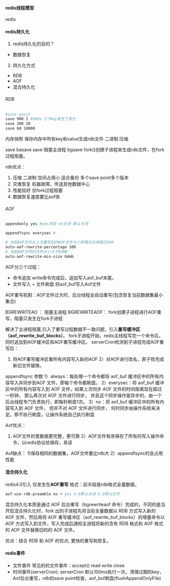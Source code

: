 #### redis线程模型
redis


#### redis持久化
1. redis持久化的目的？
- 数据恢复

2. 持久化方式
- RDB
- AOF
- 混合持久化

###### RDB

```sh
#save ponit
save 900 1 #900s 1个key发生了变化
save 300 20
save 60 10000
```
内存快照 保存内存中所有key和value生成rdb文件 二进制 压缩 

save basave
save 阻塞主进程
bgsave fork()创建子进程来生成rdb文件，在fork过程阻塞。

rdb优点：
1. 压缩 二进制 空间占用小 适合备份 多个save point多个版本
2. 灾难恢复 机器故障，传送其他数据中心
3. 性能较好 仅fork过程阻塞
4. 数据恢复速度要比aof快


###### AOF

```sh
appendonly yes #yes开启 no关闭 默认关闭

appendfsync everysec # 

# 当前AOF文件比上次重写后的AOF文件大小的增长比例超过100
auto-aof-rewrite-percentage 100 
# 当前AOF文件的文件大小大于64MB
auto-aof-rewrite-min-size 64mb
```
AOF分三个过程：
- 命令追加
  write命令完成后，追加写入aof_buf末尾。
- 文件写入 + 文件刷盘 将aof_buf写入Aof文件

AOF重写机制：AOF文件过大时，后台线程会自动重写(包含恢复当前数据集最小集合)

BGREWRITEAO ： 阻塞主进程
BGREWRITEAOF： fork创建子进程进行AOF重写，阻塞只发生在fork子进程

解决了主进程阻塞,引入了重写过程数据不一致问题，引入**重写缓冲区（aof_rewrite_buf_blocks）**。 fork子进程开始，redis主线程写完一个命令后，同时追加到AOF缓冲区和AOF重写缓冲区。 
serverCron检测到子进程完成AOF重写后：
1) 将AOF重写缓冲区重所有内容写入新的AOF
2）对AOF进行改名，原子性完成新旧文件替换。

appendfsync 参数
1）always：每处理一个命令都将 aof_buf 缓冲区中的所有内容写入并同步到AOF 文件，即每个命令都刷盘。
2）everysec：将 aof_buf 缓冲区中的所有内容写入到 AOF 文件，如果上次同步 AOF 文件的时间距离现在超过一秒钟， 那么再次对 AOF 文件进行同步， 并且这个同步操作是异步的，由一个后台线程专门负责执行，即每秒刷盘1次。
3）no：将 aof_buf 缓冲区中的所有内容写入到 AOF 文件， 但并不对 AOF 文件进行同步， 何时同步由操作系统来决定。即不执行刷盘，让操作系统自己执行刷盘


Aof优点：
1) AOF文件的里数据更完整，更可靠
2）AOF文件有序保存了所有的写入操作命令，以redis协议给保存，易读

Aof缺点：
1)保存相同的数据集，AOF文件要比rdb大
2）appendfsync的会占用性能

#### 混合持久化
redis4.0引入 仅发生在**AOF重写** 
格式：前半段是rdb格式全量数据，
```sh
aof-use-rdb-preamble no # yes 4.0默认关闭 6.0默认打开
```
混合持久化本质是通过 AOF 后台重写（bgrewriteaof 命令）完成的，不同的是当开启混合持久化时，fork 出的子进程先将当前全量数据以 RDB 方式写入新的 AOF 文件，然后再将 AOF 重写缓冲区（aof_rewrite_buf_blocks）的增量命令以 AOF 方式写入到文件，写入完成后通知主进程将新的含有 RDB 格式和 AOF 格式的 AOF 文件替换旧的的 AOF 文件。

优点：结合 RDB 和 AOF 的优点, 更快的重写和恢复。

#### redis事件

- 文件事件
常见的的文件事件：accept() read write close
- 时间事件(serverCron): serverCron 默认100ms执行一次，清理过期的key，Aof后台重写，rdb的save point检查，aof_buf刷盘(flushAppendOnlyFile)
